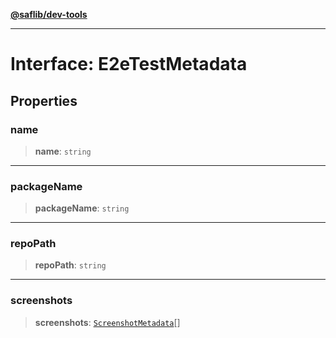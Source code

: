 [**@saflib/dev-tools**](../../index.md)

---

# Interface: E2eTestMetadata

## Properties

### name

> **name**: `string`

---

### packageName

> **packageName**: `string`

---

### repoPath

> **repoPath**: `string`

---

### screenshots

> **screenshots**: [`ScreenshotMetadata`](ScreenshotMetadata.md)[]
